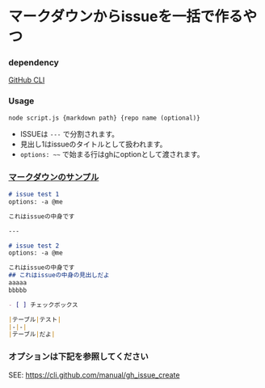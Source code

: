 # マークダウンからissueを一括で作るやつ

### dependency
[GitHub CLI](https://github.com/cli/cli)

### Usage

`node script.js {markdown path} {repo name (optional)}`

- ISSUEは `---` で分割されます。
- 見出し1はissueのタイトルとして扱われます。
- `options: ~~` で始まる行はghにoptionとして渡されます。

### [マークダウンのサンプル](https://github.com/kawokas/bulk-issue-creator/blob/master/example.md)

```markdown
# issue test 1
options: -a @me

これはissueの中身です

---

# issue test 2
options: -a @me

これはissueの中身です
## これはissueの中身の見出しだよ
aaaaa  
bbbbb  

- [ ] チェックボックス

|テーブル|テスト|
|-|-|
|テーブル|だよ|
```


### オプションは下記を参照してください
SEE: https://cli.github.com/manual/gh_issue_create
